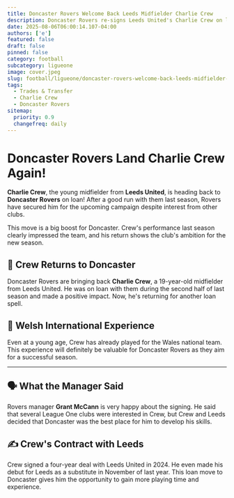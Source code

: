 ```yaml
---
title: Doncaster Rovers Welcome Back Leeds Midfielder Charlie Crew
description: Doncaster Rovers re-signs Leeds United's Charlie Crew on loan after a successful spell last season.
date: 2025-08-06T06:00:14.107-04:00
authors: ['e']
featured: false
draft: false
pinned: false
category: football
subcategory: ligueone
image: cover.jpeg
slug: football/ligueone/doncaster-rovers-welcome-back-leeds-midfielder-charlie-crew
tags:
  - Trades & Transfer
  - Charlie Crew
  - Doncaster Rovers
sitemap:
  priority: 0.9
  changefreq: daily
---
```

# Doncaster Rovers Land Charlie Crew Again!

**Charlie Crew**, the young midfielder from **Leeds United**, is heading back to **Doncaster Rovers** on loan! After a good run with them last season, Rovers have secured him for the upcoming campaign despite interest from other clubs.

This move is a big boost for Doncaster. Crew's performance last season clearly impressed the team, and his return shows the club's ambition for the new season.

## 🤝 Crew Returns to Doncaster

Doncaster Rovers are bringing back **Charlie Crew**, a 19-year-old midfielder from Leeds United. He was on loan with them during the second half of last season and made a positive impact. Now, he's returning for another loan spell.

## 🏴󠁧󠁢󠁷󠁬󠁳󠁿 Welsh International Experience

Even at a young age, Crew has already played for the Wales national team. This experience will definitely be valuable for Doncaster Rovers as they aim for a successful season.

---

## 🗣️ What the Manager Said

Rovers manager **Grant McCann** is very happy about the signing. He said that several League One clubs were interested in Crew, but Crew and Leeds decided that Doncaster was the best place for him to develop his skills.

## ✍️ Crew's Contract with Leeds

Crew signed a four-year deal with Leeds United in 2024. He even made his debut for Leeds as a substitute in November of last year. This loan move to Doncaster gives him the opportunity to gain more playing time and experience.